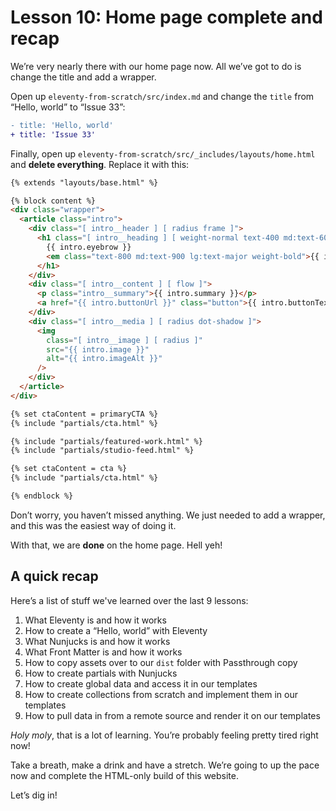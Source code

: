 # Lesson 10: Home page complete and recap

<ContentWarning />
 
We’re very nearly there with our home page now. All we’ve got to do is change the title and add a wrapper.

Open up `eleventy-from-scratch/src/index.md` and change the `title` from “Hello, world” to “Issue 33”:

```diff
- title: 'Hello, world'
+ title: 'Issue 33'
```

Finally, open up `eleventy-from-scratch/src/_includes/layouts/home.html` and **delete everything**. Replace it with this:

<!-- prettier-ignore -->
```html
{% extends "layouts/base.html" %} 

{% block content %}
<div class="wrapper">
  <article class="intro">
    <div class="[ intro__header ] [ radius frame ]">
      <h1 class="[ intro__heading ] [ weight-normal text-400 md:text-600 ]">
        {{ intro.eyebrow }}
        <em class="text-800 md:text-900 lg:text-major weight-bold">{{ intro.main }}</em>
      </h1>
    </div>
    <div class="[ intro__content ] [ flow ]">
      <p class="intro__summary">{{ intro.summary }}</p>
      <a href="{{ intro.buttonUrl }}" class="button">{{ intro.buttonText }}</a>
    </div>
    <div class="[ intro__media ] [ radius dot-shadow ]">
      <img
        class="[ intro__image ] [ radius ]"
        src="{{ intro.image }}"
        alt="{{ intro.imageAlt }}"
      />
    </div>
  </article>
</div>

{% set ctaContent = primaryCTA %} 
{% include "partials/cta.html" %} 

{% include "partials/featured-work.html" %} 
{% include "partials/studio-feed.html" %} 

{% set ctaContent = cta %} 
{% include "partials/cta.html" %} 

{% endblock %}
```

Don’t worry, you haven’t missed anything. We just needed to add a wrapper, and this was the easiest way of doing it.

With that, we are **done** on the home page. Hell yeh!

## A quick recap

Here’s a list of stuff we've learned over the last 9 lessons:

1. What Eleventy is and how it works
2. How to create a “Hello, world” with Eleventy
3. What Nunjucks is and how it works
4. What Front Matter is and how it works
5. How to copy assets over to our `dist` folder with Passthrough copy
6. How to create partials with Nunjucks
7. How to create global data and access it in our templates
8. How to create collections from scratch and implement them in our templates
9. How to pull data in from a remote source and render it on our templates

_Holy moly_, that is a lot of learning. You’re probably feeling pretty tired right now!

Take a breath, make a drink and have a stretch. We’re going to up the pace now and complete the HTML-only build of this website.

Let’s dig in!
